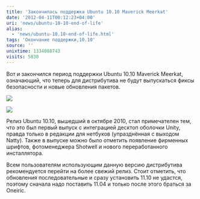 ```yaml
---
title: 'Закончилась поддержка Ubuntu 10.10 Maverick Meerkat'
date: '2012-04-11T00:12:23+04:00'
uri: 'news/ubuntu-10-10-end-of-life'
alias: 
  - 'news/ubuntu-10.10-end-of-life.html'
tags: 'Окончание поддержки,10.10'
source: ''
unixtime: 1334088743
visits: 5830
---
```

Вот и закончился период поддержки Ubuntu 10.10 Maverick Meerkat, означающий, что теперь для дистрибутива не будут выпускаться фиксы безопасности и новые обновления пакетов.

![](img/2012/04/11/00-00/4484394196.jpg)

[![](img/2012/04/11/00-00/5129712924.jpg)](img/2012/04/11/00-00/5129712924.jpg)

Релиз Ubuntu 10.10, вышедший в октябре 2010, стал примечателен тем, что это был первый выпуск с интеграцией десктоп оболочки Unity, правда только в редакции для нетбуков (упразднённая с выходом Natty). Также в выпуске можно было отметить появление фирменных шрифтов, фотоменеджера Shotwell и нового переработанного инсталлятора.

Всем пользователям использующим данную версию дистрибутива рекомендуется перейти на более свежий релиз. Стоит отметить, что обновления последовательные и сразу установить 11.10 не удастся, поэтому сначала надо поставить 11.04 и только после этого браться за Oneiric.
